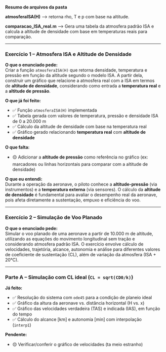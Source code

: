 **Resumo de arquivos da pasta**

**atmosferaISA(H)** —> retorna rho, T e p com base na altitude.

**comparacao_ISA_real.m** —> Gera uma tabela da atmosfera padrão ISA e calcula a altitude de densidade com base em temperaturas reais para comparação.



---

### Exercício 1 – Atmosfera ISA e Altitude de Densidade

**O que o enunciado pede:**  
Criar a função `atmosferaISA(H)` que retorna densidade, temperatura e pressão em função da altitude segundo o modelo ISA. A partir dela, construir um gráfico que relacione a atmosfera real com a ISA em termos de **altitude de densidade**, considerando como entrada a **temperatura real** e a **altitude de pressão**.

**O que já foi feito:**  
- ✅ Função `atmosferaISA(H)` implementada  
- ✅ Tabela gerada com valores de temperatura, pressão e densidade ISA de 0 a 20.000 m  
- ✅ Cálculo da altitude de densidade com base na temperatura real  
- ✅ Gráfico gerado relacionando **temperatura real** com **altitude de densidade**

**O que falta:**  
- 🟡 Adicionar a **altitude de pressão** como referência no gráfico (ex: marcadores ou linhas horizontais para comparar com a altitude de densidade)

**O que eu entendi:**  
Durante a operação da aeronave, o piloto conhece a **altitude-pressão** (via instrumentos) e a **temperatura externa** (via sensores). O cálculo da **altitude de densidade** é fundamental para avaliar o desempenho real da aeronave, pois afeta diretamente a sustentação, empuxo e eficiência do voo.

--- 

### Exercício 2 – Simulação de Voo Planado

**O que o enunciado pede:**  
Simular o voo planado de uma aeronave a partir de 10.000 m de altitude, utilizando as equações do movimento longitudinal sem tração e considerando atmosfera padrão ISA. O exercício envolve cálculo de velocidades, trajetória, alcance, autonomia e análise para diferentes valores de coeficiente de sustentação (CL), além de variação da atmosfera (ISA + 20°C).

---

### Parte A – Simulação com CL ideal (`CL = sqrt(CD0/k)`)

**Já feito:**
- ✅ Resolução do sistema com `ode45` para a condição de planeio ideal  
- ✅ Gráfico da altura da aeronave vs. distância horizontal (H vs. x)  
- ✅ Gráfico das velocidades verdadeira (TAS) e indicada (IAS), em função do tempo  
- ✅ Cálculo do alcance [km] e autonomia [min] com interpolação (`interp1`)

**Pendente:**
- 🟡 Verificar/conferir o gráfico de velocidades (ta meio estranho)

